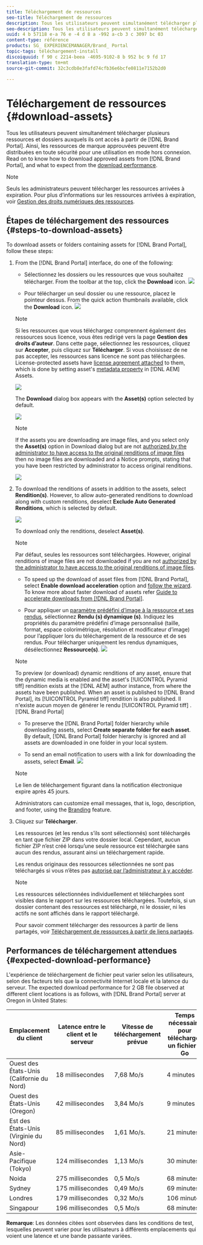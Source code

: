 ```yaml
---
title: Téléchargement de ressources
seo-title: Téléchargement de ressources
description: Tous les utilisateurs peuvent simultanément télécharger plusieurs ressources et dossiers auxquels ils ont accès. Ainsi, les ressources de marque approuvées peuvent être distribuées en toute sécurité pour une utilisation en mode hors connexion.
seo-description: Tous les utilisateurs peuvent simultanément télécharger plusieurs ressources et dossiers auxquels ils ont accès. Ainsi, les ressources de marque approuvées peuvent être distribuées en toute sécurité pour une utilisation en mode hors connexion.
uuid: 4 b 57118 e-a 76 e -4 d 8 a -992 a-cb 3 c 3097 bc 03
content-type: référence
products: SG_ EXPERIENCEMANAGER/Brand_ Portal
topic-tags: téléchargement-install
discoiquuid: f 90 c 2214-beea -4695-9102-8 b 952 bc 9 fd 17
translation-type: tm+mt
source-git-commit: 32c3cdb8e3fafd74cfb36e6bcfe0811e7152b2d0

---
```



# Téléchargement de ressources {#download-assets}

Tous les utilisateurs peuvent simultanément télécharger plusieurs ressources et dossiers auxquels ils ont accès à partir de [!DNL Brand Portal]. Ainsi, les ressources de marque approuvées peuvent être distribuées en toute sécurité pour une utilisation en mode hors connexion. Read on to know how to download approved assets from [!DNL Brand Portal], and what to expect from the [download performance](../using/brand-portal-download-users.md#main-pars-header).

>[!NOTE]
>
>Seuls les administrateurs peuvent télécharger les ressources arrivées à expiration. Pour plus d’informations sur les ressources arrivées à expiration, voir [Gestion des droits numériques des ressources](../using/manage-digital-rights-of-assets.md).

## Étapes de téléchargement des ressources {#steps-to-download-assets}

To download assets or folders containing assets for [!DNL Brand Portal], follow these steps:

1. From the [!DNL Brand Portal] interface, do one of the following:

   * Sélectionnez les dossiers ou les ressources que vous souhaitez télécharger. From the toolbar at the top, click the **Download** icon.
   ![](assets/downloadassets-1.png)

   * Pour télécharger un seul dossier ou une ressource, placez le pointeur dessus. From the quick action thumbnails available, click the **Download** icon.
   ![](assets/downloadsingleasset-1.png)

   >[!NOTE]
   >
   >Si les ressources que vous téléchargez comprennent également des ressources sous licence, vous êtes redirigé vers la page **Gestion des droits d’auteur**. Dans cette page, sélectionnez les ressources, cliquez sur **Accepter**, puis cliquez sur **Télécharger**. Si vous choisissez de ne pas accepter, les ressources sans licence ne sont pas téléchargées.\
   >License-protected assets have [license agreement attached](https://helpx.adobe.com/experience-manager/6-5/assets/using/drm.html#DigitalRightsManagementinAssets) to them, which is done by setting asset's [metadata property](https://helpx.adobe.com/experience-manager/6-5/assets/using/drm.html#DigitalRightsManagementinAssets) in [!DNL AEM] Assets.

   ![](assets/licensed-asset-download-1.png)

   The **Download** dialog box appears with the **Asset(s)** option selected by default.

   ![](assets/donload-assets-dialog-1.png)

   >[!NOTE]
   >
   >If the assets you are downloading are image files, and you select only the **Asset(s)** option in Download dialog but are not [authorized by the administrator to have access to the original renditions of image files](../using/brand-portal-adding-users.md#main-pars-procedure-202029708) then no image files are downloaded and a Notice prompts, stating that you have been restricted by administrator to access original renditions.

   ![](assets/restrictaccess-note.png)

2. To download the renditions of assets in addition to the assets, select **Rendition(s)**. However, to allow auto-generated renditions to download along with custom renditions, deselect **Exclude Auto Generated Renditions**, which is selected by default.

   ![](assets/exclude-auto-renditions.png)

   To download only the renditions, deselect **Asset(s)**.

   >[!NOTE]
   >
   >Par défaut, seules les ressources sont téléchargées. However, original renditions of image files are not downloaded if you are not [authorized by the administrator to have access to the original renditions of image files](../using/brand-portal-adding-users.md#main-pars-procedure-202029708).

   * To speed up the download of asset files from [!DNL Brand Portal], select **Enable download acceleration** option and [follow the wizard](../using/accelerated-download.md#main-pars-header-405749062). To know more about faster download of assets refer [Guide to accelerate downloads from [!DNL Brand Portal]](../using/accelerated-download.md).

   * Pour appliquer un [paramètre prédéfini d’image à la ressource et ses rendus](../using/brand-portal-image-presets.md#applyimagepresetswhendownloadingimages), sélectionnez **Rendu (s) dynamique (s)**. Indiquez les propriétés du paramètre prédéfini d’image personnalisé (taille, format, espace colorimétrique, résolution et modificateur d’image) pour l’appliquer lors du téléchargement de la ressource et de ses rendus. Pour télécharger uniquement les rendus dynamiques, désélectionnez **Ressource(s)**.
   ![](assets/dynamic-renditions.png)

   >[!NOTE]
   >
   >To preview (or download) dynamic renditions of any asset, ensure that the dynamic media is enabled and the asset's [!UICONTROL Pyramid tiff] rendition exists at the [!DNL AEM] author instance, from where the assets have been published. When an asset is published to [!DNL Brand Portal], its [!UICONTROL Pyramid tiff] rendition is also published. Il n'existe aucun moyen de générer le rendu [!UICONTROL Pyramid tiff] .[!DNL Brand Portal]

   * To preserve the [!DNL Brand Portal] folder hierarchy while downloading assets, select **Create separate folder for each asset**. By default, [!DNL Brand Portal] folder hierarchy is ignored and all assets are downloaded in one folder in your local system.

   * To send an email notification to users with a link for downloading the assets, select **Email**.
   ![](assets/download-link.png)

   >[!NOTE]
   >
   >Le lien de téléchargement figurant dans la notification électronique expire après 45 jours.
   >
   >Administrators can customize email messages, that is, logo, description, and footer, using the [Branding](../using/brand-portal-branding.md) feature.

3. Cliquez sur **Télécharger**.

   Les ressources (et les rendus s’ils sont sélectionnés) sont téléchargés en tant que fichier ZIP dans votre dossier local. Cependant, aucun fichier ZIP n’est créé lorsqu’une seule ressource est téléchargée sans aucun des rendus, assurant ainsi un téléchargement rapide.

   Les rendus originaux des ressources sélectionnées ne sont pas téléchargés si vous n’êtes pas [autorisé par l’administrateur à y accéder](../using/brand-portal-adding-users.md#main-pars-procedure-202029708).

   >[!NOTE]
   >
   >Les ressources sélectionnées individuellement et téléchargées sont visibles dans le rapport sur les ressources téléchargées. Toutefois, si un dossier contenant des ressources est téléchargé, ni le dossier, ni les actifs ne sont affichés dans le rapport téléchargé.

   Pour savoir comment télécharger des ressources à partir de liens partagés, voir [Téléchargement de ressources à partir de liens partagés](../using/brand-portal-link-share.md#main-pars-header-1703469193).

## Performances de téléchargement attendues {#expected-download-performance}

L'expérience de téléchargement de fichier peut varier selon les utilisateurs, selon des facteurs tels que la connectivité Internet locale et la latence du serveur. The expected download performance for 2 GB file observed at different client locations is as follows, with [!DNL Brand Portal] server at Oregon in United States:

| Emplacement du client | Latence entre le client et le serveur | Vitesse de téléchargement prévue | Temps nécessaire pour télécharger un fichier 2 Go |
|-------------------------|-----------------------------------|-------------------------|------------------------------------|
| Ouest des États-Unis (Californie du Nord) | 18 millisecondes | 7,68 Mo/s | 4 minutes |
| Ouest des États-Unis (Oregon) | 42 millisecondes | 3,84 Mo/s | 9 minutes |
| Est des États-Unis (Virginie du Nord) | 85 millisecondes | 1,61 Mo/s. | 21 minutes |
| Asie-Pacifique (Tokyo) | 124 millisecondes | 1,13 Mo/s | 30 minutes |
| Noida | 275 millisecondes | 0,5 Mo/s | 68 minutes |
| Sydney | 175 millisecondes | 0,49 Mo/s | 69 minutes |
| Londres | 179 millisecondes | 0,32 Mo/s | 106 minutes |
| Singapour | 196 millisecondes | 0,5 Mo/s | 68 minutes |

**Remarque**: Les données citées sont observées dans les conditions de test, lesquelles peuvent varier pour les utilisateurs à différents emplacements qui voient une latence et une bande passante variées.
